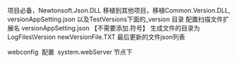 项目必备，Newtonsoft.Json.DLL 移植到其他项目，移植Common.Version.DLL, versionAppSetting.json 以及TestVersions下面的_version 目录
配置扫描文件扩展名 versionAppSetting.json 【不需要添加.符号】 
生成文件的目录为LogFiles\Version newVersionFile.TXT 最后更新的文件json列表

webconfig  配置  system.webServer 节点下
 <handlers>
      <add path="_version/*.ashx" name="ashx" verb="*" type="Common.Version.VersionHandler,Common.Version" ></add>
    </handlers>
